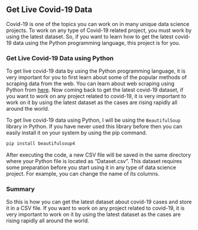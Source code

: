 ## Get Live Covid-19 Data

Covid-19 is one of the topics you can work on in many unique data science projects. To work on any type of Covid-19 related project, you must work by using the latest dataset. So, if you want to learn how to get the latest covid-19 data using the Python programming language, this project is for you.

### Get Live Covid-19 Data using Python

To get live covid-19 data by using the Python programming language, it is very important for you to first learn about some of the popular methods of scraping data from the web. You can learn about web scraping using Python from [here](https://thecleverprogrammer.com/2021/05/14/web-scraping-to-create-a-dataset-using-python/). Now coming back to get the latest covid-19 dataset, if you want to work on any project related to covid-19, it is very important to work on it by using the latest dataset as the cases are rising rapidly all around the world.

To get live covid-19 data using Python, I will be using the `BeautifulSoup` library in Python. If you have never used this library before then you can easily install it on your system by using the pip command.

```py
pip install beautifulsoup4
```

After executing the code, a new CSV file will be saved in the same directory where your Python file is located as “Dataset.csv”. This dataset requires some preparation before you start using it in any type of data science project. For example, you can change the name of its columns.

### Summary

So this is how you can get the latest dataset about covid-19 cases and store it in a CSV file. If you want to work on any project related to covid-19, it is very important to work on it by using the latest dataset as the cases are rising rapidly all around the world.